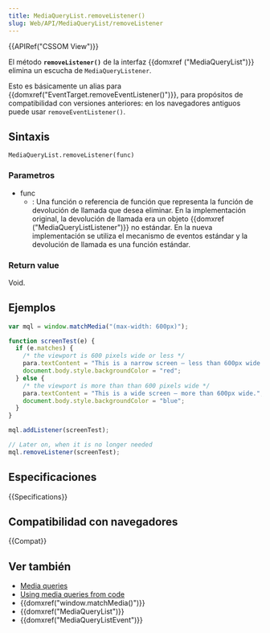 ```yaml
---
title: MediaQueryList.removeListener()
slug: Web/API/MediaQueryList/removeListener
---
```


{{APIRef("CSSOM View")}}

El método **`removeListener()`** de la interfaz {{domxref ("MediaQueryList")}} elimina un escucha de `MediaQueryListener`.

Esto es básicamente un alias para {{domxref("EventTarget.removeEventListener()")}}, para propósitos de compatibilidad con versiones anteriores: en los navegadores antiguos puede usar `removeEventListener()`.

## Sintaxis

```
MediaQueryList.removeListener(func)
```

### Parametros

- func
  - : Una función o referencia de función que representa la función de devolución de llamada que desea eliminar. En la implementación original, la devolución de llamada era un objeto {{domxref ("MediaQueryListListener")}} no estándar. En la nueva implementación se utiliza el mecanismo de eventos estándar y la devolución de llamada es una función estándar.

### Return value

Void.

## Ejemplos

```js
var mql = window.matchMedia("(max-width: 600px)");

function screenTest(e) {
  if (e.matches) {
    /* the viewport is 600 pixels wide or less */
    para.textContent = "This is a narrow screen — less than 600px wide.";
    document.body.style.backgroundColor = "red";
  } else {
    /* the viewport is more than than 600 pixels wide */
    para.textContent = "This is a wide screen — more than 600px wide.";
    document.body.style.backgroundColor = "blue";
  }
}

mql.addListener(screenTest);

// Later on, when it is no longer needed
mql.removeListener(screenTest);
```

## Especificaciones

{{Specifications}}

## Compatibilidad con navegadores

{{Compat}}

## Ver también

- [Media queries](/es/docs/Web/CSS/CSS_media_queries/Using_media_queries)
- [Using media queries from code](/es/docs/Web/CSS/CSS_media_queries/Testing_media_queries)
- {{domxref("window.matchMedia()")}}
- {{domxref("MediaQueryList")}}
- {{domxref("MediaQueryListEvent")}}

